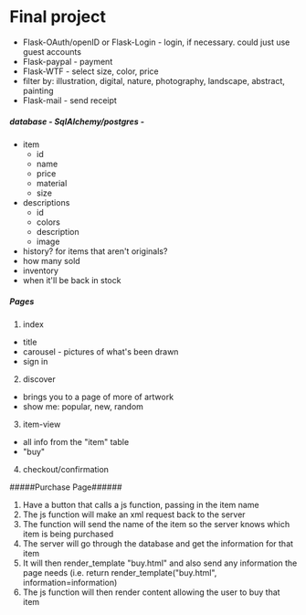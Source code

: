 # Final project


* Flask-OAuth/openID or Flask-Login - login, if necessary. could just use guest accounts
* Flask-paypal - payment
* Flask-WTF - select size, color, price
 * filter by: illustration, digital, nature, photography, landscape, abstract, painting
* Flask-mail - send receipt

##### database - SqlAlchemy/postgres - 
* item
  * id
  * name
  * price
  * material
  * size
* descriptions
  * id 
  * colors
  * description
  * image
* history? for items that aren't originals?
 * how many sold
 * inventory
 * when it'll be back in stock


##### Pages
1. index
 * title
 * carousel - pictures of what's been drawn
 * sign in
2. discover
 * brings you to a page of more of artwork
 * show me: popular, new, random
3. item-view
 * all info from the "item" table
 * "buy"
4. checkout/confirmation





#####Purchase Page######

1. Have a button that calls a js function, passing in the item name
2. The js function will make an xml request back to the server
3. The function will send the name of the item so the server knows which item is being purchased
4. The server will go through the database and get the information for that item
5. It will then render_template "buy.html" and also send any information the page needs (i.e. return render_template("buy.html", information=information)
6. The js function will then render content allowing the user to buy that item
